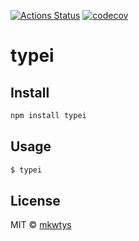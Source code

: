 [![Actions Status](https://github.com/mkwtys/typei/workflows/Node%20CI/badge.svg)](https://github.com/mkwtys/typei/actions?query=workflow%3A%22Node+CI%22)
[![codecov](https://codecov.io/gh/mkwtys/typei/branch/master/graph/badge.svg)](https://codecov.io/gh/mkwtys/typei)

# typei

## Install

```sh
npm install typei
```

## Usage

```sh
$ typei
```

## License

MIT © [mkwtys](https://github.com/mkwtys)
